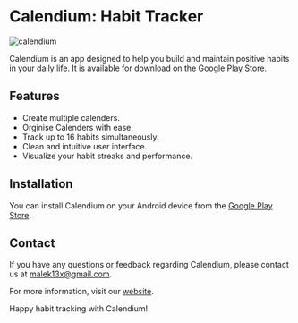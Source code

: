 # Calendium: Habit Tracker

![calendium](https://github.com/Malek13X/Calendium-Habit-Tracker/assets/49268712/513c9fdb-5bca-4df7-8aea-ba14af18e627)

Calendium is an app designed to help you build and maintain positive habits in your daily life. It is available for download on the Google Play Store.

## Features
- Create multiple calenders.
- Orginise Calenders with ease.
- Track up to 16 habits simultaneously.
- Clean and intuitive user interface.
- Visualize your habit streaks and performance.



## Installation

You can install Calendium on your Android device from the [Google Play Store](https://play.google.com/store/apps/).


## Contact

If you have any questions or feedback regarding Calendium, please contact us at [malek13x@gmail.com](malek13x@gmail.com).

For more information, visit our [website](https://malek-nicolas-8c3c7c7f08f5.herokuapp.com/).

Happy habit tracking with Calendium!
